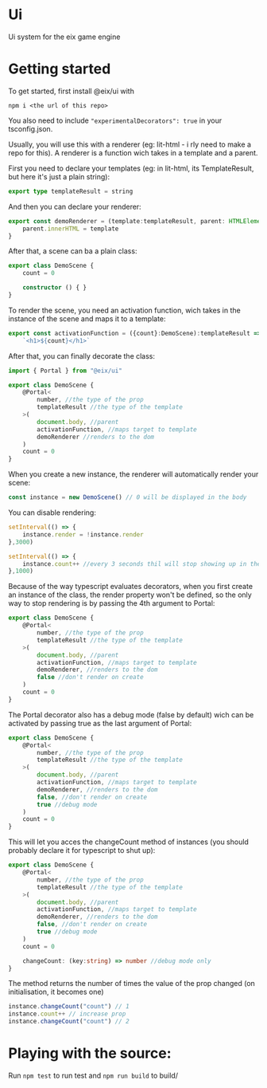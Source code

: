 # Ui
Ui system for the eix game engine

# Getting started

To get started, first install @eix/ui with 
```
npm i <the url of this repo>
```
You also need to include `"experimentalDecorators": true` in your tsconfig.json.

Usually, you will use this with a renderer (eg: lit-html - i rly need to make a repo for this). A renderer is a function wich takes in a template and a parent.

First you need to declare your templates (eg: in lit-html, its TemplateResult, but here it's just a plain string):
```ts
export type templateResult = string
```

And then you can declare your renderer:
```ts
export const demoRenderer = (template:templateResult, parent: HTMLElement) => {
    parent.innerHTML = template
}
```

After that, a scene can ba a plain class:
```ts
export class DemoScene {
    count = 0

    constructor () { }
}
```

To render the scene, you need an activation function, wich takes in the instance of the scene and maps it to a template:

```ts
export const activationFunction = ({count}:DemoScene):templateResult => 
    `<h1>${count}</h1>`
```

After that, you can finally decorate the class:
```ts
import { Portal } from "@eix/ui"

export class DemoScene {
    @Portal<
        number, //the type of the prop
        templateResult //the type of the template
    >(
        document.body, //parent
        activationFunction, //maps target to template
        demoRenderer //renders to the dom
    )
    count = 0
}
```

When you create a new instance, the renderer will automatically render your scene:
```ts
const instance = new DemoScene() // 0 will be displayed in the body
```

You can disable rendering:
```ts
setInterval(() => {
    instance.render = !instance.render
},3000)

setInterval(() => {
    instance.count++ //every 3 seconds thil will stop showing up in the dom, and then reappear 3 seconds later
},1000)
```

Because of the way typescript evaluates decorators, when you first create an instance of the class, the render property won't be defined, so the only way to stop rendering is by passing the 4th argument to Portal:

```ts
export class DemoScene {
    @Portal<
        number, //the type of the prop
        templateResult //the type of the template
    >(
        document.body, //parent
        activationFunction, //maps target to template
        demoRenderer, //renders to the dom
        false //don't render on create
    )
    count = 0
}
```


The Portal decorator also has a debug mode (false by default) wich can be activated by passing true as the last argument of Portal:

```ts
export class DemoScene {
    @Portal<
        number, //the type of the prop
        templateResult //the type of the template
    >(
        document.body, //parent
        activationFunction, //maps target to template
        demoRenderer, //renders to the dom
        false, //don't render on create
        true //debug mode
    )
    count = 0
}
```

This will let you acces the changeCount method of instances (you should probably declare it for typescript to shut up):
```ts
export class DemoScene {
    @Portal<
        number, //the type of the prop
        templateResult //the type of the template
    >(
        document.body, //parent
        activationFunction, //maps target to template
        demoRenderer, //renders to the dom
        false, //don't render on create
        true //debug mode
    )
    count = 0

    changeCount: (key:string) => number //debug mode only
}
```

The method returns the number of times the value of the prop changed (on initialisation, it becomes one)

```ts
instance.changeCount("count") // 1
instance.count++ // increase prop
instance.changeCount("count") // 2
```

# Playing with the source:
Run `npm test` to run test and `npm run build` to build/







